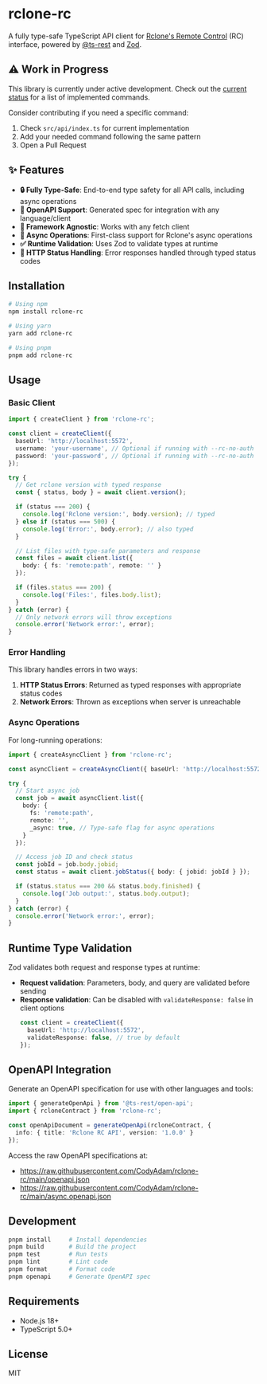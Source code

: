 # rclone-rc

A fully type-safe TypeScript API client for [Rclone's Remote Control](https://rclone.org/rc/) (RC) interface, powered by [@ts-rest](https://github.com/ts-rest/ts-rest) and [Zod](https://github.com/colinhacks/zod).

## ⚠️ Work in Progress

This library is currently under active development. Check out the [current status](current-status.md) for a list of implemented commands.

Consider contributing if you need a specific command:

1. Check `src/api/index.ts` for current implementation
2. Add your needed command following the same pattern
3. Open a Pull Request

## ✨ Features

- **🔒 Fully Type-Safe**: End-to-end type safety for all API calls, including async operations
- **📄 OpenAPI Support**: Generated spec for integration with any language/client
- **🧩 Framework Agnostic**: Works with any fetch client
- **🚀 Async Operations**: First-class support for Rclone's async operations
- **✅ Runtime Validation**: Uses Zod to validate types at runtime
- **💪 HTTP Status Handling**: Error responses handled through typed status codes

## Installation

```bash
# Using npm
npm install rclone-rc

# Using yarn
yarn add rclone-rc

# Using pnpm
pnpm add rclone-rc
```

## Usage

### Basic Client

```typescript
import { createClient } from 'rclone-rc';

const client = createClient({
  baseUrl: 'http://localhost:5572',
  username: 'your-username', // Optional if running with --rc-no-auth
  password: 'your-password', // Optional if running with --rc-no-auth
});

try {
  // Get rclone version with typed response
  const { status, body } = await client.version();

  if (status === 200) {
    console.log('Rclone version:', body.version); // typed
  } else if (status === 500) {
    console.log('Error:', body.error); // also typed
  }

  // List files with type-safe parameters and response
  const files = await client.list({
    body: { fs: 'remote:path', remote: '' }
  });

  if (files.status === 200) {
    console.log('Files:', files.body.list);
  }
} catch (error) {
  // Only network errors will throw exceptions
  console.error('Network error:', error);
}
```

### Error Handling

This library handles errors in two ways:

1. **HTTP Status Errors**: Returned as typed responses with appropriate status codes
2. **Network Errors**: Thrown as exceptions when server is unreachable

### Async Operations

For long-running operations:

```typescript
import { createAsyncClient } from 'rclone-rc';

const asyncClient = createAsyncClient({ baseUrl: 'http://localhost:5572' });

try {
  // Start async job
  const job = await asyncClient.list({
    body: {
      fs: 'remote:path',
      remote: '',
      _async: true, // Type-safe flag for async operations
    }
  });

  // Access job ID and check status
  const jobId = job.body.jobid;
  const status = await client.jobStatus({ body: { jobid: jobId } });

  if (status.status === 200 && status.body.finished) {
    console.log('Job output:', status.body.output);
  }
} catch (error) {
  console.error('Network error:', error);
}
```

## Runtime Type Validation

Zod validates both request and response types at runtime:

- **Request validation**: Parameters, body, and query are validated before sending
- **Response validation**: Can be disabled with `validateResponse: false` in client options
  ```typescript
  const client = createClient({
    baseUrl: 'http://localhost:5572',
    validateResponse: false, // true by default
  });
  ```

## OpenAPI Integration

Generate an OpenAPI specification for use with other languages and tools:

```typescript
import { generateOpenApi } from '@ts-rest/open-api';
import { rcloneContract } from 'rclone-rc';

const openApiDocument = generateOpenApi(rcloneContract, {
  info: { title: 'Rclone RC API', version: '1.0.0' }
});
```

Access the raw OpenAPI specifications at:
- https://raw.githubusercontent.com/CodyAdam/rclone-rc/main/openapi.json
- https://raw.githubusercontent.com/CodyAdam/rclone-rc/main/async.openapi.json

## Development

```bash
pnpm install     # Install dependencies
pnpm build       # Build the project
pnpm test        # Run tests
pnpm lint        # Lint code
pnpm format      # Format code
pnpm openapi     # Generate OpenAPI spec
```

## Requirements

- Node.js 18+
- TypeScript 5.0+

## License

MIT
